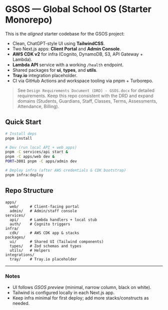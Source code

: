 # GSOS — Global School OS (Starter Monorepo)

This is the *aligned* starter codebase for the GSOS project:
- Clean, ChatGPT-style UI using **TailwindCSS**.
- Two Next.js apps: **Client Portal** and **Admin Console**.
- **AWS CDK v2** for infra (Cognito, DynamoDB, S3, API Gateway + Lambda).
- **Lambda API** service with a working `/health` endpoint.
- Shared packages for **ui**, **types**, and **utils**.
- **Tray.io** integration placeholder.
- CI via GitHub Actions and workspace tooling via pnpm + Turborepo.

> See `Design Requirements Document (DRD) - GSOS.docx` for detailed requirements.
  Keep this repo consistent with the DRD and expand domains (Students, Guardians, Staff, Classes, Terms, Assessments, Attendance, Billing).

## Quick Start

```bash
# Install deps
pnpm install

# Dev (run local API + web apps)
pnpm -C services/api start &
pnpm -C apps/web dev &
PORT=3001 pnpm -C apps/admin dev

# Deploy infra (after AWS credentials & CDK bootstrap)
pnpm infra:deploy
```

## Repo Structure
```
apps/
  web/     # Client-facing portal
  admin/   # Admin/staff console
services/
  api/     # Lambda handlers + local stub
  auth/    # Cognito triggers
infra/
  cdk/     # AWS CDK app & stacks
packages/
  ui/      # Shared UI (Tailwind components)
  types/   # Zod schemas and types
  utils/   # Helpers
integrations/
  tray/    # Tray.io placeholder
```

---

### Notes
- UI follows *GSOS preview* (minimal, narrow column, black on white).
- Tailwind is configured locally in each Next.js app.
- Keep infra minimal for first deploy; add more stacks/constructs as needed.
